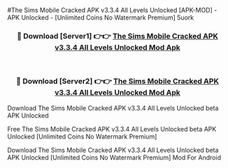 #The Sims Mobile Cracked APK v3.3.4 All Levels Unlocked [APK-MOD] - APK Unlocked - [Unlimited Coins No Watermark Premium] 5uork



<div align="center">

<h3>🔴 Download [Server1] 👉👉 <a href="https://momento.my/?title=The_Sims_Mobile_Cracked_APK_v3.3.4_All_Levels_Unlocked">The Sims Mobile Cracked APK v3.3.4 All Levels Unlocked Mod Apk</a></h3><br>

<h3>🔴 Download [Server2] 👉👉 <a href="https://momento.my/?title=The_Sims_Mobile_Cracked_APK_v3.3.4_All_Levels_Unlocked">The Sims Mobile Cracked APK v3.3.4 All Levels Unlocked Mod Apk</a></h3>
</div>



Download The Sims Mobile Cracked APK v3.3.4 All Levels Unlocked beta APK Unlocked

Free The Sims Mobile Cracked APK v3.3.4 All Levels Unlocked beta APK Unlocked [Unlimited Coins No Watermark Premium]

Download The Sims Mobile Cracked APK v3.3.4 All Levels Unlocked beta APK Unlocked [Unlimited Coins No Watermark Premium] Mod For Android
